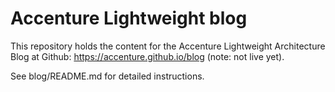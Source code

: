 Accenture Lightweight blog
==========================
This repository holds the content for the Accenture Lightweight Architecture Blog at Github: https://accenture.github.io/blog (note: not live yet).

See blog/README.md for detailed instructions.